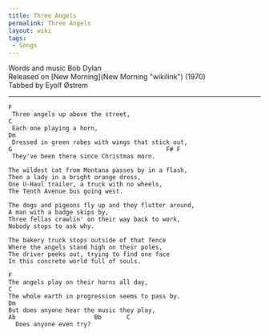 ```yaml
---
title: Three Angels
permalink: Three Angels
layout: wiki
tags:
 - Songs
---
```


Words and music Bob Dylan  
Released on [New Morning](New Morning "wikilink") (1970)  
Tabbed by Eyolf Østrem

* * * * *

    F
     Three angels up above the street,
    C
     Each one playing a horn,
    Dm
     Dressed in green robes with wings that stick out,
    G                                           F# F
     They've been there since Christmas morn.

    The wildest cat from Montana passes by in a flash,
    Then a lady in a bright orange dress,
    One U-Haul trailer, a truck with no wheels,
    The Tenth Avenue bus going west.

    The dogs and pigeons fly up and they flutter around,
    A man with a badge skips by,
    Three fellas crawlin' on their way back to work,
    Nobody stops to ask why.

    The bakery truck stops outside of that fence
    Where the angels stand high on their poles,
    The driver peeks out, trying to find one face
    In this concrete world full of souls.

    F
    The angels play on their horns all day,
    C
    The whole earth in progression seems to pass by.
    Dm
    But does anyone hear the music they play,
    Ab                      Bb       C
      Does anyone even try?
